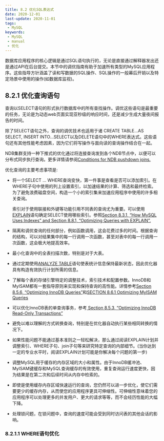 ```yaml
---
title: 8.2 优化SQL表达式
date: 2020-12-01
last-update: 2020-11-01
tags:
 - MySQL
keywords:
 - MySQL
 - manual
 - 优化
---
```



数据库应用程序的核心逻辑是通过SQL语句执行的，无论是直接通过解释器发出还是通过API在后台提交。本节中的调优指南有助于加速所有类型的MySQL应用程序。这些指导方针涵盖了读和写数据的SQL操作、SQL操作的一般幕后开销以及特定场景中使用的操作(如数据库监视)。

## 8.2.1 优化查询语句

查询以SELECT语句的形式执行数据库中的所有查找操作。调优这些语句是最重要的任务，无论是为动态web页面实现亚秒级的响应时间，还是减少生成大量夜间报告的时间。

除了SELECT语句之外，查询的调优技术也适用于诸 CREATE TABLE...AS SELECT, INSERT INTO...SELECT以及DELETE语句中的WHERE表达式。这些语句还有其他性能考虑因素，因为它们将写操作与面向读的查询操作结合在一起。

NDB集群支持一种下推式的优化通过将连接查询发到各个NDB节点中，以便可以分布式同步执行查询。更多详情请参阅[Conditions for NDB pushdown joins. ](https://dev.mysql.com/doc/refman/8.0/en/mysql-cluster-options-variables.html#ndb_join_pushdown-conditions)

优化查询的主要考虑事项是:

- 将一个SELECT ... WHERE查询变快，第一件事是查看是否可以添加索引。在WHERE子句中使用的列上设置索引，以加速结果的计算、筛选和最终检索。为了避免浪费磁盘空间，构造一个小的索引集来加速应用程序中使用的许多相关查询。
  
  索引对于使用联接和外键等功能引用不同表的查询尤为重要。可以使用[EXPLAIN](https://dev.mysql.com/doc/refman/8.0/en/explain.html)语句确定SELECT使用哪些索引。参照[Section 8.3.1, “How MySQL Uses Indexes” and Section 8.8.1, “Optimizing Queries with EXPLAIN”.](https://dev.mysql.com/doc/refman/8.0/en/mysql-indexes.html)

- 隔离和调优查询的任何部分，例如函数调用，这会花费过多的时间。根据查询的结构，可以对结果集中的每一行调用一次函数，甚至对表中的每一行调用一次函数，这会极大地提高效率。
- 最小化查询中的全表扫描次数，特别是对于大表。
- 通过定期使用[ANALYZE TABLE](https://dev.mysql.com/doc/refman/8.0/en/analyze-table.html)语句使表统计信息保持最新状态，因此优化器具有构造有效执行计划所需的信息。
- 了解每个表的存储引擎特定的调整技术，索引技术和配置参数。InnoDB和MyISAM都有一套指导原则来实现和保持查询的高性能。详情参考[Section 8.5.6, “Optimizing InnoDB Queries”](https://dev.mysql.com/doc/refman/8.0/en/optimizing-innodb-queries.html)和[SECTION 8.6.1 Optimizing MyISAM Queries](https://dev.mysql.com/doc/refman/8.0/en/optimizing-queries-myisam.html)
- 可以优化InnoDB表的单查询事务，参考[ Section 8.5.3, “Optimizing InnoDB Read-Only Transactions”](https://dev.mysql.com/doc/refman/8.0/en/innodb-performance-ro-txn.html)
- 避免以难以理解的方式转换查询，特别是在优化器自动执行某些相同转换的情况下。
- 如果性能问题不能通过基本准则之一轻松解决，那么通过阅读EXPLAIN计划并调整索引、WHERE子句、join子句等来研究特定查询的内部细节。(当你达到一定的专业水平时，阅读EXPLAIN计划可能是你解决每个问题的第一步)
- 调整MySQL用于缓存的内存区域的大小和属性。由于InnoDB缓冲池、MyISAM键缓存和MySQL查询缓存的有效使用，重复查询运行速度更快，因为结果是在第二次和后续时间从内存中检索的。
- 即使是使用缓存内存区域快速运行的查询，您仍然可以进一步优化，使它们需要更少的缓存内存，从而使您的应用程序更具可伸缩性。可伸缩性意味着您的应用程序可以处理更多的并发用户、更大的请求等等，而不会经历性能的大幅下降。
- 处理锁问题，在锁问题中，查询的速度可能会受到同时访问表的其他会话的影响。

### 8.2.1.1 WHERE语句优化

